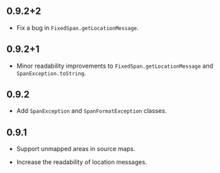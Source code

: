 ## 0.9.2+2

* Fix a bug in `FixedSpan.getLocationMessage`.

## 0.9.2+1

* Minor readability improvements to `FixedSpan.getLocationMessage` and
  `SpanException.toString`.

## 0.9.2

* Add `SpanException` and `SpanFormatException` classes.

## 0.9.1

* Support unmapped areas in source maps.

* Increase the readability of location messages.
